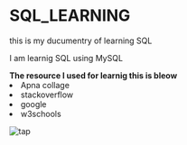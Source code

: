 # SQL_LEARNING
<p>this is my ducumentry of learning SQL </p>
<p>I am learnig SQL using MySQL </p>
<b>The resource I used for learnig this is bleow</b>
<li>Apna collage </li>
<li>stackoverflow</li>
<li>google </li>
<li>w3schools</li>

![tap](![](https://drive.google.com/file/d/1aXR1WbBihT0ZXWY-uH6gHJTrp5jrOM1d/view?usp=drive_link))
